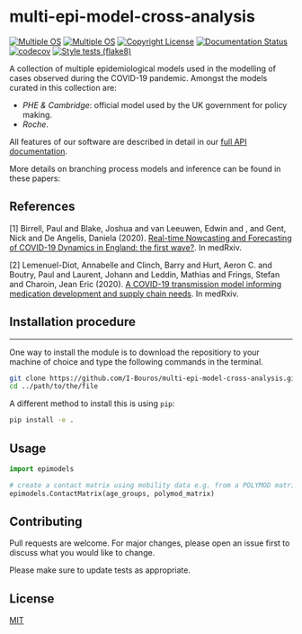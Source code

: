 # multi-epi-model-cross-analysis

[![Multiple OS](https://github.com/I-Bouros/cmml-inflam/actions/workflows/os-unittests.yml/badge.svg)](https://github.com/I-Bouros/cmml-inflam/actions/workflows/os-unittests.yml)
[![Multiple OS](https://github.com/I-Bouros/cmml-inflam/actions/workflows/os-unittests.yml/badge.svg)](https://github.com/I-Bouros/cmml-inflam/actions/workflows/os-unittests.yml)
[![Copyright License](https://github.com/I-Bouros/cmml-inflam/actions/workflows/check-copyright.yml/badge.svg)](https://github.com/I-Bouros/cmml-inflam/actions/workflows/check-copyright.yml)
[![Documentation Status](https://readthedocs.org/projects/cmml-inflam/badge/?version=latest)](https://cmml-inflam.readthedocs.io/en/latest/?badge=latest)
[![codecov](https://codecov.io/gh/I-Bouros/cmml-inflam/branch/main/graph/badge.svg?token=D2K0BR7OgN)](https://codecov.io/gh/I-Bouros/cmml-inflam)
[![Style tests (flake8)](https://github.com/I-Bouros/cmml-inflam/actions/workflows/flake8-style-test.yml/badge.svg)](https://github.com/I-Bouros/cmml-inflam/actions/workflows/flake8-style-test.yml)

A collection of multiple epidemiological models used in the modelling of cases observed during the COVID-19 pandemic. Amongst the models curated
in this collection are:
- *PHE & Cambridge*: official model used by the UK government for policy making.
- *Roche*.

All features of our software are described in detail in our
[full API documentation](https://cmml-inflam.readthedocs.io/en/latest/).

More details on branching process models and inference can be found in these
papers:

## References
[1] Birrell, Paul and Blake, Joshua and van Leeuwen, Edwin and , and Gent, Nick and De Angelis, Daniela (2020). [Real-time Nowcasting and Forecasting of COVID-19 Dynamics in England: the first wave?](https://www.medrxiv.org/content/early/2020/08/30/2020.08.24.20180737). In medRxiv. 

[2] Lemenuel-Diot, Annabelle and Clinch, Barry and Hurt, Aeron C. and Boutry, Paul and Laurent, Johann and Leddin, Mathias and Frings, Stefan and Charoin, Jean Eric (2020). [A COVID-19 transmission model informing medication development and supply chain needs](https://www.medrxiv.org/content/early/2020/12/02/2020.11.23.20237404). In medRxiv.

## Installation procedure
***
One way to install the module is to download the repositiory to your machine of choice and type the following commands in the terminal. 
```bash
git clone https://github.com/I-Bouros/multi-epi-model-cross-analysis.git
cd ../path/to/the/file
```

A different method to install this is using `pip`:

```bash
pip install -e .
```

## Usage

```python
import epimodels

# create a contact matrix using mobility data e.g. from a POLYMOD matrix
epimodels.ContactMatrix(age_groups, polymod_matrix)
```

## Contributing
Pull requests are welcome. For major changes, please open an issue first to discuss what you would like to change.

Please make sure to update tests as appropriate.

## License
[MIT](https://choosealicense.com/licenses/mit/)